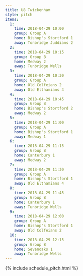 ```yaml
---
title: U8 Twickenham
style: pitch
items:
  1:
    time: 2018-04-29 10:00
    group: Group A
    home: Bishop's Stortford 1
    away: Tonbridge Juddians 2
  2:
    time: 2018-04-29 10:15
    group: Group B
    home: Medway 2
    away: Tunbridge Wells
  3:
    time: 2018-04-29 10:30
    group: Group A
    home: Old Colfeians 2
    away: Old Elthamians 4
  4:
    time: 2018-04-29 10:45
    group: Group B
    home: Bishop's Stortford 2
    away: Medway 2
  5:
    time: 2018-04-29 11:00
    group: Group A
    home: Bishop's Stortford 1
    away: Medway 1
  6:
    time: 2018-04-29 11:15
    group: Group B
    home: Canterbury 1
    away: Medway 2
  7:
    time: 2018-04-29 11:30
    group: Group A
    home: Bishop's Stortford 1
    away: Old Elthamians 4
  8:
    time: 2018-04-29 11:45
    group: Group B
    home: Canterbury 1
    away: Tunbridge Wells
  9:
    time: 2018-04-29 12:00
    group: Group A
    home: Bishop's Stortford 1
    away: Old Colfeians 2
  10:
    time: 2018-04-29 12:15
    group: Group B
    home: Sevenoaks 1
    away: Tunbridge Wells
---
```


{% include schedule_pitch.html %}
